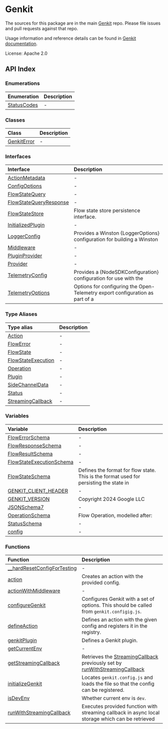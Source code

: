 # Genkit

The sources for this package are in the main [Genkit](https://github.com/firebase/genkit) repo. Please file issues and pull requests against that repo.

Usage information and reference details can be found in [Genkit documentation](https://firebase.google.com/docs/genkit).

License: Apache 2.0

## API Index

### Enumerations

| Enumeration | Description |
| :------ | :------ |
| [StatusCodes](enumerations/StatusCodes.md) | - |

### Classes

| Class | Description |
| :------ | :------ |
| [GenkitError](classes/GenkitError.md) | - |

### Interfaces

| Interface | Description |
| :------ | :------ |
| [ActionMetadata](interfaces/ActionMetadata.md) | - |
| [ConfigOptions](interfaces/ConfigOptions.md) | - |
| [FlowStateQuery](interfaces/FlowStateQuery.md) | - |
| [FlowStateQueryResponse](interfaces/FlowStateQueryResponse.md) | - |
| [FlowStateStore](interfaces/FlowStateStore.md) | Flow state store persistence interface. |
| [InitializedPlugin](interfaces/InitializedPlugin.md) | - |
| [LoggerConfig](interfaces/LoggerConfig.md) | Provides a Winston {LoggerOptions} configuration for building a Winston |
| [Middleware](interfaces/Middleware.md) | - |
| [PluginProvider](interfaces/PluginProvider.md) | - |
| [Provider](interfaces/Provider.md) | - |
| [TelemetryConfig](interfaces/TelemetryConfig.md) | Provides a {NodeSDKConfiguration} configuration for use with the |
| [TelemetryOptions](interfaces/TelemetryOptions.md) | Options for configuring the Open-Telemetry export configuration as part of a |

### Type Aliases

| Type alias | Description |
| :------ | :------ |
| [Action](type-aliases/Action.md) | - |
| [FlowError](type-aliases/FlowError.md) | - |
| [FlowState](type-aliases/FlowState.md) | - |
| [FlowStateExecution](type-aliases/FlowStateExecution.md) | - |
| [Operation](type-aliases/Operation.md) | - |
| [Plugin](type-aliases/Plugin.md) | - |
| [SideChannelData](type-aliases/SideChannelData.md) | - |
| [Status](type-aliases/Status.md) | - |
| [StreamingCallback](type-aliases/StreamingCallback.md) | - |

### Variables

| Variable | Description |
| :------ | :------ |
| [FlowErrorSchema](variables/FlowErrorSchema.md) | - |
| [FlowResponseSchema](variables/FlowResponseSchema.md) | - |
| [FlowResultSchema](variables/FlowResultSchema.md) | - |
| [FlowStateExecutionSchema](variables/FlowStateExecutionSchema.md) | - |
| [FlowStateSchema](variables/FlowStateSchema.md) | Defines the format for flow state. This is the format used for persisting the state in |
| [GENKIT\_CLIENT\_HEADER](variables/GENKIT_CLIENT_HEADER.md) | - |
| [GENKIT\_VERSION](variables/GENKIT_VERSION.md) | Copyright 2024 Google LLC |
| [JSONSchema7](variables/JSONSchema7.md) | - |
| [OperationSchema](variables/OperationSchema.md) | Flow Operation, modelled after: |
| [StatusSchema](variables/StatusSchema.md) | - |
| [config](variables/config.md) | - |

### Functions

| Function | Description |
| :------ | :------ |
| [\_\_hardResetConfigForTesting](functions/hardResetConfigForTesting.md) | - |
| [action](functions/action.md) | Creates an action with the provided config. |
| [actionWithMiddleware](functions/actionWithMiddleware.md) | - |
| [configureGenkit](functions/configureGenkit.md) | Configures Genkit with a set of options. This should be called from `genkit.configig.js`. |
| [defineAction](functions/defineAction.md) | Defines an action with the given config and registers it in the registry. |
| [genkitPlugin](functions/genkitPlugin.md) | Defines a Genkit plugin. |
| [getCurrentEnv](functions/getCurrentEnv.md) | - |
| [getStreamingCallback](functions/getStreamingCallback.md) | Retrieves the [StreamingCallback](type-aliases/StreamingCallback.md) previously set by [runWithStreamingCallback](functions/runWithStreamingCallback.md) |
| [initializeGenkit](functions/initializeGenkit.md) | Locates `genkit.config.js` and loads the file so that the config can be registered. |
| [isDevEnv](functions/isDevEnv.md) | Whether current env is `dev`. |
| [runWithStreamingCallback](functions/runWithStreamingCallback.md) | Executes provided function with streaming callback in async local storage which can be retrieved |
